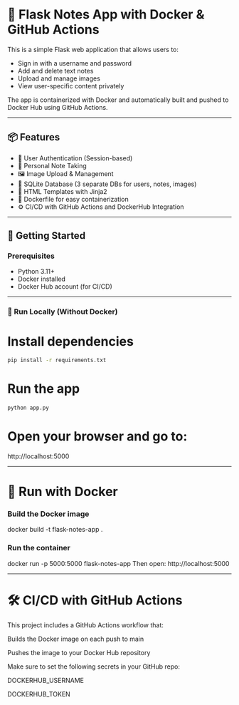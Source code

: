 # 🐍 Flask Notes App with Docker & GitHub Actions

This is a simple Flask web application that allows users to:

- Sign in with a username and password
- Add and delete text notes
- Upload and manage images
- View user-specific content privately

The app is containerized with Docker and automatically built and pushed to Docker Hub using GitHub Actions.

---

## 📦 Features

- 🔐 User Authentication (Session-based)
- 📝 Personal Note Taking
- 🖼️ Image Upload & Management
- 💾 SQLite Database (3 separate DBs for users, notes, images)
- 📄 HTML Templates with Jinja2
- 🐳 Dockerfile for easy containerization
- ⚙️ CI/CD with GitHub Actions and DockerHub Integration

---

## 🚀 Getting Started

### Prerequisites

- Python 3.11+
- Docker installed
- Docker Hub account (for CI/CD)

---

### 🧪 Run Locally (Without Docker)

# Install dependencies
```bash
pip install -r requirements.txt
```

# Run the app
```bash
python app.py
```
# Open your browser and go to:
http://localhost:5000

---

# 🐳 Run with Docker
### Build the Docker image
docker build -t flask-notes-app .

### Run the container
docker run -p 5000:5000 flask-notes-app
Then open:
http://localhost:5000

---

# 🛠️ CI/CD with GitHub Actions
This project includes a GitHub Actions workflow that:

Builds the Docker image on each push to main

Pushes the image to your Docker Hub repository

Make sure to set the following secrets in your GitHub repo:

DOCKERHUB_USERNAME

DOCKERHUB_TOKEN
